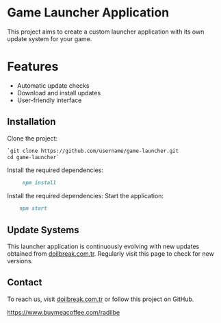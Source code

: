 # Game Launcher Application 


This project aims to create a custom launcher application with its own update system for your game.



# Features


- Automatic update checks
- Download and install updates
- User-friendly interface


## Installation 

Clone the project:
```markdown
`git clone https://github.com/username/game-launcher.git
cd game-launcher` 
 ```
Install the required dependencies:
```markdown
     npm install
 ```
Install the required dependencies:
Start the application:
```markdown
    npm start

```
## Update Systems 

This launcher application is continuously evolving with new updates obtained from [doilbreak.com.tr](https://doilbreak.com.tr/). Regularly visit this page to check for new versions.

##  Contact

To reach us, visit [doilbreak.com.tr](https://doilbreak.com.tr/) or follow this project on GitHub.

https://www.buymeacoffee.com/radilbe

